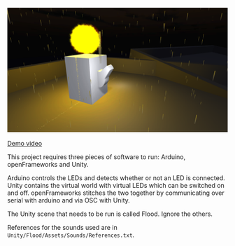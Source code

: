 ![Led](led_two.png)

[Demo video](https://vimeo.com/76393579)

This project requires three pieces of software to run: Arduino, openFrameworks and Unity.

Arduino controls the LEDs and detects whether or not an LED is connected.
Unity contains the virtual world with virtual LEDs which can be switched on and off.
openFrameworks stitches the two together by communicating over serial with arduino and via OSC with Unity.

The Unity scene that needs to be run is called Flood.  Ignore the others.

References for the sounds used are in `Unity/Flood/Assets/Sounds/References.txt`.